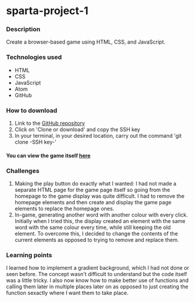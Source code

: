 # sparta-project-1
### Description
Create a browser-based game using HTML, CSS, and JavaScript.

### Technologies used
* HTML
* CSS
* JavaScript
* Atom
* GitHub

### How to download
1. Link to the [GitHub repository](https://github.com/mohammedkashim10/sparta-project-1)
2. Click on 'Clone or download' and copy the SSH key
3. In your terminal, in your desired location, carry out the command 'git clone -SSH key-'

#### You can view the game itself [here](https://mohammedkashim10.github.io/sparta-project-1/)

### Challenges
1. Making the play button do exactly what I wanted: I had not made a separate HTML page for the game page itself so going from the homepage to the game display was quite difficult. I had to remove the homepage elements and then create and display the game page elements to replace the homepage ones.
2. In-game, generating another word with another colour with every click. Initially when I tried this, the display created an element with the same word with the same colour every time, while still keeping the old element. To overcome this, I decided to change the contents of the current elements as opposed to trying to remove and replace them.

### Learning points
I learned how to implement a gradient background, which I had not done or seen before. The concept wasn't difficult to understand but the code itself was a little tricky. I also now know how to make better use of functions and calling them later in multiple places later on as opposed to just creating the function sexactly where I want them to take place.